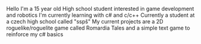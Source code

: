 Hello I'm a 15 year old High school student interested in game development and robotics
I'm currently learning with c# and c/c++
Currently a student at a czech high school called "sspš"
My current projects are a 2D roguelike/roguelite game called Romardia Tales and a simple text game to reinforce my c# basics 
